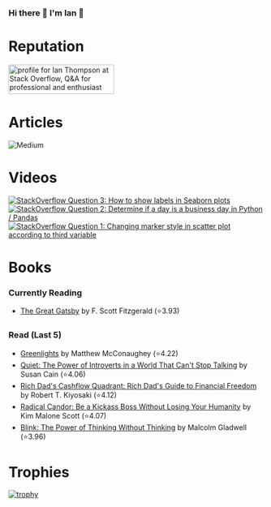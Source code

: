 ### Hi there 👋 I'm Ian 🙂

# Reputation
<a href="https://stackoverflow.com/users/6509519/ian-thompson"><img src="https://stackoverflow.com/users/flair/6509519.png?theme=dark" width="208" height="58" alt="profile for Ian Thompson at Stack Overflow, Q&amp;A for professional and enthusiast programmers" title="profile for Ian Thompson at Stack Overflow, Q&amp;A for professional and enthusiast programmers"></a>

# Articles
![Medium](https://github-read-medium-git-main.pahlevikun.vercel.app/latest?username=ianiat11&limit=6&theme=dracula)

# Videos
<!-- BEGIN YOUTUBE-CARDS -->
[![StackOverflow Question 3: How to show labels in Seaborn plots](https://ytcards.demolab.com/?id=QYfRsxFQ5lI&title=StackOverflow+Question+3%3A+How+to+show+labels+in+Seaborn+plots&lang=en&timestamp=1599508121&background_color=%230d1117&title_color=%23ffffff&stats_color=%23dedede&width=250 "StackOverflow Question 3: How to show labels in Seaborn plots")](https://www.youtube.com/watch?v=QYfRsxFQ5lI)
[![StackOverflow Question 2: Determine if a day is a business day in Python / Pandas](https://ytcards.demolab.com/?id=U9-vvk51-Ac&title=StackOverflow+Question+2%3A+Determine+if+a+day+is+a+business+day+in+Python+%2F+Pandas&lang=en&timestamp=1598928356&background_color=%230d1117&title_color=%23ffffff&stats_color=%23dedede&width=250 "StackOverflow Question 2: Determine if a day is a business day in Python / Pandas")](https://www.youtube.com/watch?v=U9-vvk51-Ac)
[![StackOverflow Question 1: Changing marker style in scatter plot according to third variable](https://ytcards.demolab.com/?id=KfXANG9X524&title=StackOverflow+Question+1%3A+Changing+marker+style+in+scatter+plot+according+to+third+variable&lang=en&timestamp=1598284234&background_color=%230d1117&title_color=%23ffffff&stats_color=%23dedede&width=250 "StackOverflow Question 1: Changing marker style in scatter plot according to third variable")](https://www.youtube.com/watch?v=KfXANG9X524)
<!-- END YOUTUBE-CARDS -->

# Books
### Currently Reading
<!-- GOODREADS-READING-LIST:START -->
- [The Great Gatsby](https://www.goodreads.com/review/show/5200184234?utm_medium=api&utm_source=rss) by F. Scott Fitzgerald (⭐️3.93)
<!-- GOODREADS-READING-LIST:END -->

### Read (Last 5)
<!-- GOODREADS-READ-LIST:START -->
- [Greenlights](https://www.goodreads.com/review/show/5200150187?utm_medium=api&utm_source=rss) by Matthew McConaughey (⭐️4.22)
- [Quiet: The Power of Introverts in a World That Can't Stop Talking](https://www.goodreads.com/review/show/5200153219?utm_medium=api&utm_source=rss) by Susan Cain (⭐️4.06)
- [Rich Dad's Cashflow Quadrant: Rich Dad's Guide to Financial Freedom](https://www.goodreads.com/review/show/5200172635?utm_medium=api&utm_source=rss) by Robert T. Kiyosaki (⭐️4.12)
- [Radical Candor: Be a Kickass Boss Without Losing Your Humanity](https://www.goodreads.com/review/show/5200190880?utm_medium=api&utm_source=rss) by Kim Malone Scott (⭐️4.07)
- [Blink: The Power of Thinking Without Thinking](https://www.goodreads.com/review/show/5200196295?utm_medium=api&utm_source=rss) by Malcolm Gladwell (⭐️3.96)
<!-- GOODREADS-READ-LIST:END -->

# Trophies
[![trophy](https://github-profile-trophy.vercel.app/?username=it176131&theme=dracula)](https://github.com/ryo-ma/github-profile-trophy)

<!--
**it176131/it176131** is a ✨ _special_ ✨ repository because its `README.md` (this file) appears on your GitHub profile.

Here are some ideas to get you started:

- 🔭 I’m currently working on ...
- 🌱 I’m currently learning ...
- 👯 I’m looking to collaborate on ...
- 🤔 I’m looking for help with ...
- 💬 Ask me about ...
- 📫 How to reach me: ...
- 😄 Pronouns: ...
- ⚡ Fun fact: ...
-->
